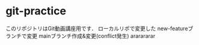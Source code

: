 # git-practice
このリポジトリはGit動画講座用です．
ローカルリポで変更した
new-featureブランチで変更
mainブランチ作成&変更(conflict発生)
ararararar